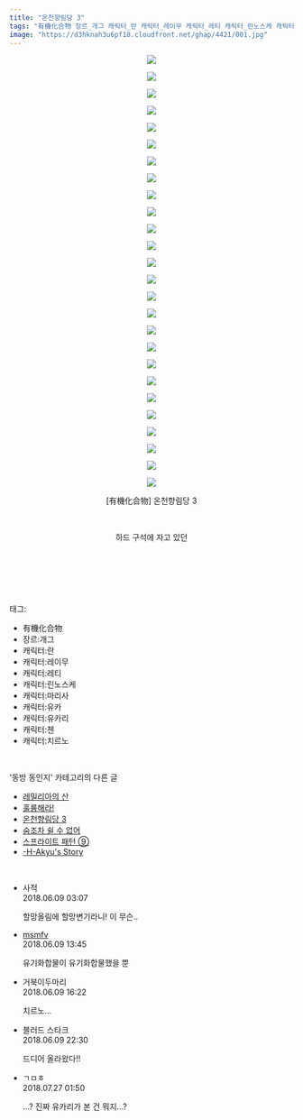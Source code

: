 ```yaml
---
title: "온천향림당 3"
tags: "有機化合物 장르_개그 캐릭터_란 캐릭터_레이무 캐릭터_레티 캐릭터_린노스케 캐릭터_마리사 캐릭터_유카 캐릭터_유카리 캐릭터_첸 캐릭터_치르노 동방_동인지"
image: "https://d3hknah3u6pf18.cloudfront.net/ghap/4421/001.jpg"
---
```

<div class="article">
<p style="text-align: center; clear: none; float: none;"><img src="{{ site.imgserver4 }}/ghap/4421/001.jpg"/></p>
<p style="text-align: center; clear: none; float: none;"><img src="{{ site.imgserver4 }}/ghap/4421/002.jpg"/></p>
<p style="text-align: center; clear: none; float: none;"><img src="{{ site.imgserver4 }}/ghap/4421/003.jpg"/></p>
<p style="text-align: center; clear: none; float: none;"><img src="{{ site.imgserver4 }}/ghap/4421/004.jpg"/></p>
<p style="text-align: center; clear: none; float: none;"><img src="{{ site.imgserver4 }}/ghap/4421/005.jpg"/></p>
<p style="text-align: center; clear: none; float: none;"><img src="{{ site.imgserver4 }}/ghap/4421/006.jpg"/></p>
<p style="text-align: center; clear: none; float: none;"><img src="{{ site.imgserver4 }}/ghap/4421/007.jpg"/></p>
<p style="text-align: center; clear: none; float: none;"><img src="{{ site.imgserver4 }}/ghap/4421/008.jpg"/></p>
<p style="text-align: center; clear: none; float: none;"><img src="{{ site.imgserver4 }}/ghap/4421/009.jpg"/></p>
<p style="text-align: center; clear: none; float: none;"><img src="{{ site.imgserver4 }}/ghap/4421/010.jpg"/></p>
<p style="text-align: center; clear: none; float: none;"><img src="{{ site.imgserver4 }}/ghap/4421/011.jpg"/></p>
<p style="text-align: center; clear: none; float: none;"><img src="{{ site.imgserver4 }}/ghap/4421/012.jpg"/></p>
<p style="text-align: center; clear: none; float: none;"><img src="{{ site.imgserver4 }}/ghap/4421/013.jpg"/></p>
<p style="text-align: center; clear: none; float: none;"><img src="{{ site.imgserver4 }}/ghap/4421/014.jpg"/></p>
<p style="text-align: center; clear: none; float: none;"><img src="{{ site.imgserver4 }}/ghap/4421/015.jpg"/></p>
<p style="text-align: center; clear: none; float: none;"><img src="{{ site.imgserver4 }}/ghap/4421/016.jpg"/></p>
<p style="text-align: center; clear: none; float: none;"><img src="{{ site.imgserver4 }}/ghap/4421/017.jpg"/></p>
<p style="text-align: center; clear: none; float: none;"><img src="{{ site.imgserver4 }}/ghap/4421/018.jpg"/></p>
<p style="text-align: center; clear: none; float: none;"><img src="{{ site.imgserver4 }}/ghap/4421/019.jpg"/></p>
<p style="text-align: center; clear: none; float: none;"><img src="{{ site.imgserver4 }}/ghap/4421/020.jpg"/></p>
<p style="text-align: center; clear: none; float: none;"><img src="{{ site.imgserver4 }}/ghap/4421/021.jpg"/></p>
<p style="text-align: center; clear: none; float: none;"><img src="{{ site.imgserver4 }}/ghap/4421/022.jpg"/></p>
<p style="text-align: center; clear: none; float: none;"><img src="{{ site.imgserver4 }}/ghap/4421/023.jpg"/></p>
<p style="text-align: center; clear: none; float: none;"><img src="{{ site.imgserver4 }}/ghap/4421/024.jpg"/></p>
<p style="text-align: center; clear: none; float: none;"><img src="{{ site.imgserver4 }}/ghap/4421/025.jpg"/></p>
<p style="text-align: center; clear: none; float: none;"><img src="{{ site.imgserver4 }}/ghap/4421/026.jpg"/></p>
<p style="text-align: center; clear: none; float: none;">[有機化合物] 온천향림당 3</p>
<p style="text-align: center; clear: none; float: none;"><br/></p>
<p style="text-align: center; clear: none; float: none;">하드 구석에 자고 있던</p>
<p style="text-align: center; clear: none; float: none;"><br/></p>
<p><br/></p>
</div><br/>
<div class="tagTrail">
<p>태그: </p>
<ul>
<li>有機化合物</li>
<li>장르:개그</li>
<li>캐릭터:란</li>
<li>캐릭터:레이무</li>
<li>캐릭터:레티</li>
<li>캐릭터:린노스케</li>
<li>캐릭터:마리사</li>
<li>캐릭터:유카</li>
<li>캐릭터:유카리</li>
<li>캐릭터:첸</li>
<li>캐릭터:치르노</li>
</ul>
</div><br/>
<div class="another">
<p>'동방 동인지' 카테고리의 다른 글</p>
<ul>
<li><a href="/ghap_4423">레밀리아의 산</a></li>
<li><a href="/ghap_4422">훌륭해라!</a></li>
<li><a href="/ghap_4421">온천향림당 3</a></li>
<li><a href="/ghap_4420">숨조차 쉴 수 없어</a></li>
<li><a href="/ghap_4419">스프라이트 패턴 ⑨</a></li>
<li><a href="/ghap_4418">-H-Akyu's Story</a></li>
</ul>
</div><br/>
<div class="cb_module cb_fluid">
<div class="cb_wrt cb_profile">
<div class="comment">
<ul>
<li class="cb_thumb_off" id="comment15268294">
<div class="cb_comment_area">
<div class="cb_info_area">
<div class="cb_section">
<span class="cb_nick_name">사적</span>
</div>
<div class="cb_section">
<span class="cb_date">2018.06.09 03:07 </span>
</div>
</div>
<div class="cb_dsc_comment">
<p class="cb_dsc">
											할망올림에 할망변기라니! 이 무슨..
										</p>
</div>
</div></li>
<li class="cb_thumb_off" id="comment15268439">
<div class="cb_comment_area">
<div class="cb_info_area">
<div class="cb_section">
<span class="cb_nick_name"> <a href="http://gb" onclick="return openLinkInNewWindow(this)">msmfv</a></span>
</div>
<div class="cb_section">
<span class="cb_date">2018.06.09 13:45 </span>
</div>
</div>
<div class="cb_dsc_comment">
<p class="cb_dsc">
											유기화합물이 유기화합물했을 뿐
										</p>
</div>
</div></li>
<li class="cb_thumb_off" id="comment15268470">
<div class="cb_comment_area">
<div class="cb_info_area">
<div class="cb_section">
<span class="cb_nick_name">거북이두마리</span>
</div>
<div class="cb_section">
<span class="cb_date">2018.06.09 16:22 </span>
</div>
</div>
<div class="cb_dsc_comment">
<p class="cb_dsc">
											치르노...
										</p>
</div>
</div></li>
<li class="cb_thumb_off" id="comment15268578">
<div class="cb_comment_area">
<div class="cb_info_area">
<div class="cb_section">
<span class="cb_nick_name">블러드 스타크</span>
</div>
<div class="cb_section">
<span class="cb_date">2018.06.09 22:30 </span>
</div>
</div>
<div class="cb_dsc_comment">
<p class="cb_dsc">
											드디어 올라왔다!!
										</p>
</div>
</div></li>
<li class="cb_thumb_off" id="comment15294499">
<div class="cb_comment_area">
<div class="cb_info_area">
<div class="cb_section">
<span class="cb_nick_name">ㄱㅁㅎ</span>
</div>
<div class="cb_section">
<span class="cb_date">2018.07.27 01:50 </span>
</div>
</div>
<div class="cb_dsc_comment">
<p class="cb_dsc">
											...? 진짜 유카리가 본 건 뭐지...?
										</p>
</div>
</div></li>
</ul>
</div>
</div><!-- commentList close -->
</div><br/>
